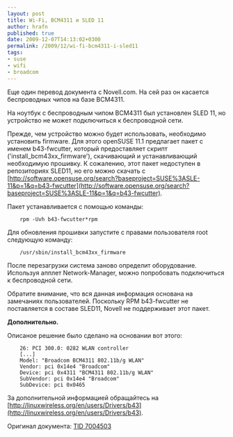 ```yaml
--- 
layout: post 
title: Wi-Fi, BCM4311 и SLED 11 
author: hrafn 
published: true 
date: 2009-12-07T14:13:02+0300 
permalink: /2009/12/wi-fi-bcm4311-i-sled11
tags:
- suse
- wifi
- broadcom
--- 
```


Еще один перевод документа с Novell.com. На сей раз он касается беспроводных
чипов на базе BCM4311.

На ноутбук с беспроводным чипом BCM4311 был установлен SLED 11, но устройство
не может подключиться к беспроводной сети.

<!--more-->

Прежде, чем устройство можно будет использовать, необходимо установить
firmware. Для этого openSUSE 11.1 предлагает пакет с именем b43-fwcutter,
который предоставляет скрипт ('install_bcm43xx_firmware'), скачивающий и
устанавливающий необходимую прошивку. К сожалению, этот пакет недоступен в
репозиториях SLED11, но его можно скачать с [http://software.opensuse.org/search?baseproject=SUSE%3ASLE-11&p=1&q=b43-fwcutter](http://software.opensuse.org/search?baseproject=SUSE%3ASLE-11&p=1&q=b43-fwcutter).

Пакет устанавливается с помощью команды:

		rpm -Uvh b43-fwcutter*rpm

Для обновления прошивки запустите с правами пользователя root следующую
команду:

		/usr/sbin/install_bcm43xx_firmware

После перезагрузки система заново определит оборудование. Используя апплет
Network-Manager, можно попробовать подключиться к беспроводной сети.

Обратите внимание, что вся данная информация основана на замечаниях
пользователей. Поскольку RPM b43-fwcutter не поставляется в составе SLED11,
Novell не поддерживает этот пакет.

**Дополнительно.**

Описаное решение было сделано на основании вот этого:

		26: PCI 300.0: 0282 WLAN controller
		[...]
		Model: "Broadcom BCM4311 802.11b/g WLAN"
		Vendor: pci 0x14e4 "Broadcom"
		Device: pci 0x4311 "BCM4311 802.11b/g WLAN"
		SubVendor: pci 0x14e4 "Broadcom"
		SubDevice: pci 0x0465

За дополнительной информацией обращайтесь на [http://linuxwireless.org/en/users/Drivers/b43](http://linuxwireless.org/en/users/Drivers/b43).

Оригинал документа: [TID 7004503](http://www.novell.com/support/search.do?cmd=displayKC&docType=kc&externalId=7004503&sliceId=1&docTypeID=DT_TID_1_1&dialogID=107509788&stateId=0%200%20107513266)

